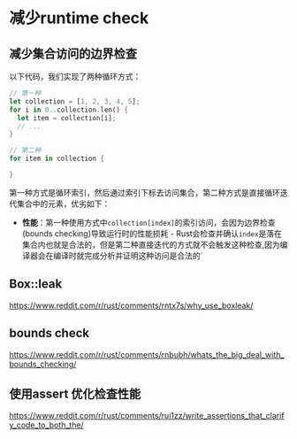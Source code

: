 # 减少runtime check


## 减少集合访问的边界检查

以下代码，我们实现了两种循环方式：
```rust
// 第一种
let collection = [1, 2, 3, 4, 5];
for i in 0..collection.len() {
  let item = collection[i];
  // ...
}

// 第二种
for item in collection {

}
```

第一种方式是循环索引，然后通过索引下标去访问集合，第二种方式是直接循环迭代集合中的元素，优劣如下：
- **性能**：第一种使用方式中`collection[index]`的索引访问，会因为边界检查(bounds checking)导致运行时的性能损耗 - Rust会检查并确认`index`是落在集合内也就是合法的，但是第二种直接迭代的方式就不会触发这种检查,因为编译器会在编译时就完成分析并证明这种访问是合法的`

## Box::leak
https://www.reddit.com/r/rust/comments/rntx7s/why_use_boxleak/


## bounds check
https://www.reddit.com/r/rust/comments/rnbubh/whats_the_big_deal_with_bounds_checking/

## 使用assert 优化检查性能
https://www.reddit.com/r/rust/comments/rui1zz/write_assertions_that_clarify_code_to_both_the/